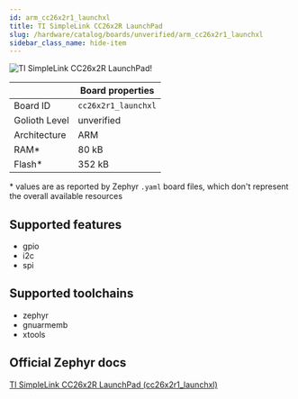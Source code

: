 ```yaml
---
id: arm_cc26x2r1_launchxl
title: TI SimpleLink CC26x2R LaunchPad
slug: /hardware/catalog/boards/unverified/arm_cc26x2r1_launchxl
sidebar_class_name: hide-item
---
```


[//]: # (This is an auto-generated file, do not edit! Changes to it will be lost upon re-generation)

![TI SimpleLink CC26x2R LaunchPad!](/img/boards/arm/cc26x2r1_launchxl.png "TI SimpleLink CC26x2R LaunchPad")

|                | Board properties     |
| -------------  | -------------------- |
| Board ID       | `cc26x2r1_launchxl` |
| Golioth Level  | unverified       |
| Architecture   | ARM |
| RAM*           | 80 kB |
| Flash*         | 352 kB |

\* values are as reported by Zephyr `.yaml` board files, which don't represent the overall available resources



## Supported features

* gpio
* i2c
* spi

## Supported toolchains

* zephyr
* gnuarmemb
* xtools

## Official Zephyr docs

[TI SimpleLink CC26x2R LaunchPad (cc26x2r1_launchxl)](https://docs.zephyrproject.org/latest/boards/arm/cc26x2r1_launchxl/doc/index.html)
